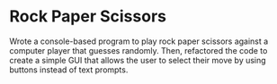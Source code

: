 # Rock Paper Scissors

Wrote a console-based program to play rock paper scissors against a computer player that guesses randomly.
Then, refactored the code to create a simple GUI that allows the user to select their move by using buttons
instead of text prompts.

